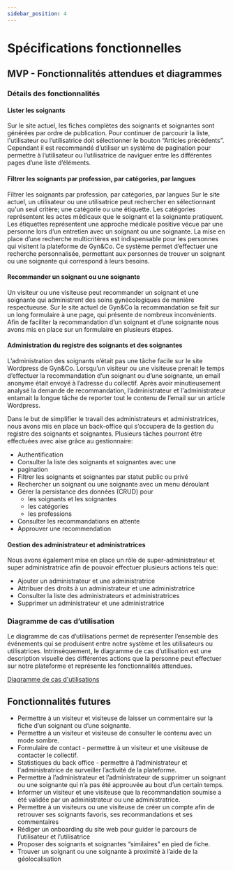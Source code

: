 ```yaml
---
sidebar_position: 4
---
```


# Spécifications fonctionnelles

## MVP - Fonctionnalités attendues et diagrammes

### Détails des fonctionnalités

#### Lister les soignants
Sur le site actuel, les fiches complètes des soignants et soignantes sont générées par ordre de publication. Pour continuer de parcourir la liste, l'utilisateur ou l’utilisatrice doit sélectionner le bouton “Articles précédents”.
Cependant il est recommandé d’utiliser un système de pagination pour permettre à l’utilisateur ou l’utilisatrice de naviguer entre les différentes pages d’une liste d’éléments.

#### Filtrer les soignants par profession, par catégories, par langues
Filtrer les soignants par profession, par catégories, par langues
Sur le site actuel, un utilisateur ou une utilisatrice peut rechercher en sélectionnant qu'un seul critère; une catégorie ou une étiquette. Les catégories représentent les actes médicaux que le soignant et la soignante pratiquent. Les étiquettes représentent une approche médicale positive vécue par une personne lors d’un entretien avec un soignant ou une soignante.
La mise en place d’une recherche multicritères est indispensable pour les personnes qui visitent la plateforme de Gyn&Co. Ce système permet d’effectuer une recherche personnalisée, permettant aux personnes de trouver un soignant ou une soignante qui correspond à leurs besoins.

#### Recommander un soignant ou une soignante
Un visiteur ou une visiteuse peut recommander un soignant et une soignante qui administrent des soins gynécologiques de manière respectueuse. Sur le site actuel de Gyn&Co la recommandation se fait sur un long formulaire à une page, qui présente de nombreux inconvénients. Afin de faciliter la recommandation d’un soignant et d’une soignante nous avons mis en place sur un formulaire en plusieurs étapes.

#### Administration du registre des soignants et des soignantes
L’administration des soignants n’était pas une tâche facile sur le site Wordpress de Gyn&Co. Lorsqu’un visiteur ou une visiteuse prenait le temps d’effectuer la recommandation d’un soignant ou d’une soignante, un email anonyme était envoyé à l’adresse du collectif. Après avoir minutieusement analysé la demande de recommandation, l’administrateur et l'administrateur entamait la longue tâche de reporter tout le contenu de l’email sur un article Wordpress.

Dans le but de simplifier le travail des administrateurs et administratrices, nous avons mis en place un back-office qui s’occupera de la gestion du registre des soignants et soignantes. Plusieurs tâches pourront être effectuées avec aise grâce au gestionnaire:
* Authentification
* Consulter la liste des soignants et soignantes avec une
* pagination
* Filtrer les soignants et soignantes par statut public ou privé
* Rechercher un soignant ou une soignante avec un menu déroulant
* Gérer la persistance des données (CRUD) pour
    - les soignants et les soignantes
    - les catégories
    - les professions
* Consulter les recommandations en attente
* Approuver une recommendation

#### Gestion des administrateur et administratrices
Nous avons également mise en place un rôle de super-administrateur et super administratrice afin de pouvoir effectuer plusieurs actions tels que:
* Ajouter un administrateur et une administratrice
* Attribuer des droits à un administrateur et une administratrice
* Consulter la liste des administrateurs et administratrices
* Supprimer un administrateur et une administratrice

### Diagramme de cas d’utilisation
Le diagramme de cas d’utilisations permet de représenter l’ensemble des événements qui se produisent entre notre système et les utilisateurs ou utilisatrices. Intrinsèquement, le diagramme de cas d’utilisation est une description visuelle des différentes actions que la personne peut effectuer sur notre plateforme et représente les fonctionnalités attendues.

[Diagramme de cas d'utilisations](/img/diagramme_use_cases.png)

## Fonctionnalités futures 

* Permettre à un visiteur et visiteuse de laisser un commentaire sur la fiche d’un soignant ou d’une soignante.
* Permettre à un visiteur et visiteuse de consulter le contenu avec un mode sombre.
* Formulaire de contact - permettre à un visiteur et une visiteuse de contacter le collectif.
* Statistiques du back office - permettre à l’administrateur et l'administratrice de surveiller l’activité de la plateforme.
* Permettre à l’administrateur et l’administrateur de supprimer un soignant ou une soignante qui n’a pas été approuvée au bout d’un certain temps.
* Informer un visiteur et une visiteuse que la recommandation soumise a été validée par un administrateur ou une administratrice.
* Permettre à un visiteurs ou une visiteuse de créer un compte afin de retrouver ses soignants favoris, ses recommandations et ses commentaires
* Rédiger un onboarding du site web pour guider le parcours de l’utilisateur et l’utilisatrice
* Proposer des soignants et soignantes “similaires” en pied de fiche.
* Trouver un soignant ou une soignante à proximité à l’aide de la géolocalisation
